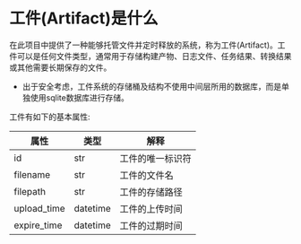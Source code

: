 # 工件(Artifact)是什么

在此项目中提供了一种能够托管文件并定时释放的系统，称为工件(Artifact)。工件可以是任何文件类型，通常用于存储构建产物、日志文件、任务结果、转换结果或其他需要长期保存的文件。

* 出于安全考虑，工件系统的存储桶及结构不使用中间层所用的数据库，而是单独使用sqlite数据库进行存储。

工件有如下的基本属性:

|属性|类型|解释
|---|---|---|
|id|str|工件的唯一标识符|
|filename|str|工件的文件名|
|filepath|str|工件的存储路径|
|upload_time|datetime|工件的上传时间|
|expire_time|datetime|工件的过期时间|